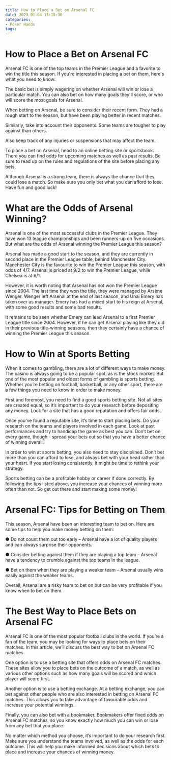 ```yaml
---
title: How to Place a Bet on Arsenal FC
date: 2023-01-04 15:18:30
categories:
- Poker Hands
tags:
---
```



#  How to Place a Bet on Arsenal FC

Arsenal FC is one of the top teams in the Premier League and a favorite to win the title this season. If you're interested in placing a bet on them, here's what you need to know:

The basic bet is simply wagering on whether Arsenal will win or lose a particular match. You can also bet on how many goals they'll score, or who will score the most goals for Arsenal.

When betting on Arsenal, be sure to consider their recent form. They had a rough start to the season, but have been playing better in recent matches.

Similarly, take into account their opponents. Some teams are tougher to play against than others.

Also keep track of any injuries or suspensions that may affect the team.

To place a bet on Arsenal, head to an online betting site or sportsbook. There you can find odds for upcoming matches as well as past results. Be sure to read up on the rules and regulations of the site before placing any bets.

Although Arsenal is a strong team, there is always the chance that they could lose a match. So make sure you only bet what you can afford to lose. Have fun and good luck!

#  What are the Odds of Arsenal Winning?

Arsenal is one of the most successful clubs in the Premier League. They have won 13 league championships and been runners-up on five occasions. But what are the odds of Arsenal winning the Premier League this season?

Arsenal has made a good start to the season, and they are currently in second place in the Premier League table, behind Manchester City. Manchester City is the favourite to win the Premier League this season, with odds of 4/7. Arsenal is priced at 9/2 to win the Premier League, while Chelsea is at 6/1.

However, it is worth noting that Arsenal has not won the Premier League since 2004. The last time they won the title, they were managed by Arsène Wenger. Wenger left Arsenal at the end of last season, and Unai Emery has taken over as manager. Emery has had a mixed start to his reign at Arsenal, with some good results and some bad results.

It remains to be seen whether Emery can lead Arsenal to a first Premier League title since 2004. However, if he can get Arsenal playing like they did in their previous title-winning seasons, then they certainly have a chance of winning the Premier League this season.

#  How to Win at Sports Betting

When it comes to gambling, there are a lot of different ways to make money. The casino is always going to be a popular spot, as is the stock market. But one of the most popular and oldest forms of gambling is sports betting. Whether you’re betting on football, basketball, or any other sport, there are a few things you need to know in order to make money.

First and foremost, you need to find a good sports betting site. Not all sites are created equal, so it’s important to do your research before depositing any money. Look for a site that has a good reputation and offers fair odds.

Once you’ve found a reputable site, it’s time to start placing bets. Do your research on the teams and players involved in each game. Look at past performances and try to handicap the game as best you can. Don’t bet on every game, though - spread your bets out so that you have a better chance of winning overall.

In order to win at sports betting, you also need to stay disciplined. Don’t bet more than you can afford to lose, and always bet with your head rather than your heart. If you start losing consistently, it might be time to rethink your strategy.

Sports betting can be a profitable hobby or career if done correctly. By following the tips listed above, you increase your chances of winning more often than not. So get out there and start making some money!

#  Arsenal FC: Tips for Betting on Them

This season, Arsenal have been an interesting team to bet on. Here are some tips to help you make money betting on them:

● Do not count them out too early – Arsenal have a lot of quality players and can always surprise their opponents.

● Consider betting against them if they are playing a top team – Arsenal have a tendency to crumble against the top teams in the league.

● Bet on them when they are playing a weaker team – Arsenal usually wins easily against the weaker teams.

Overall, Arsenal are a risky team to bet on but can be very profitable if you know when to bet on them.

#  The Best Way to Place Bets on Arsenal FC

Arsenal FC is one of the most popular football clubs in the world. If you’re a fan of the team, you may be looking for ways to place bets on their matches. In this article, we’ll discuss the best way to bet on Arsenal FC matches.

One option is to use a betting site that offers odds on Arsenal FC matches. These sites allow you to place bets on the outcome of a match, as well as various other options such as how many goals will be scored and which player will score first.

Another option is to use a betting exchange. At a betting exchange, you can bet against other people who are also interested in betting on Arsenal FC matches. This allows you to take advantage of favourable odds and increase your potential winnings.

Finally, you can also bet with a bookmaker. Bookmakers offer fixed odds on Arsenal FC matches, so you know exactly how much you can win or lose from any bet that you place.

No matter which method you choose, it’s important to do your research first. Make sure you understand the teams involved, as well as the odds for each outcome. This will help you make informed decisions about which bets to place and increase your chances of winning money.